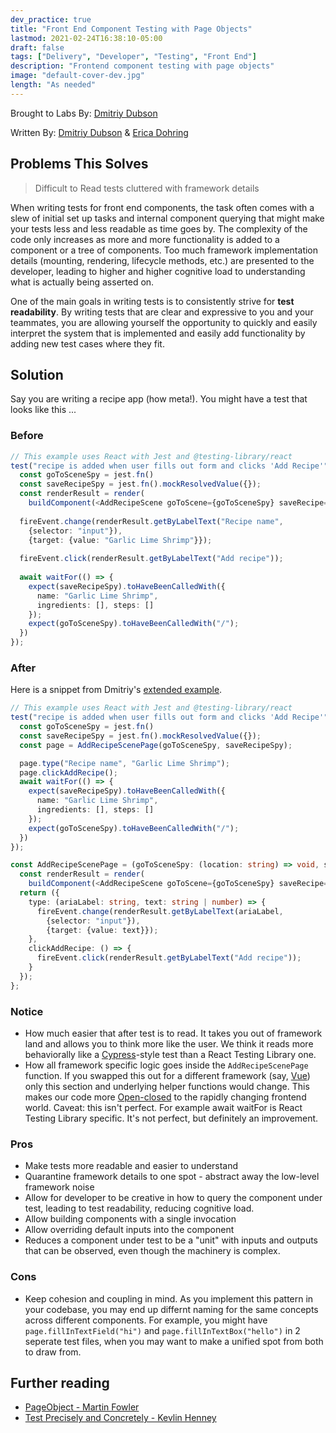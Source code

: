 ```yaml
---
dev_practice: true
title: "Front End Component Testing with Page Objects"
lastmod: 2021-02-24T16:38:10-05:00
draft: false
tags: ["Delivery", "Developer", "Testing", "Front End"]
description: "Frontend component testing with page objects"
image: "default-cover-dev.jpg"
length: "As needed"
---
```

Brought to Labs By: [Dmitriy Dubson](https://www.linkedin.com/in/ddubson1/)

Written By: [Dmitriy Dubson](https://www.linkedin.com/in/ddubson1/) & [Erica Dohring](https://www.linkedin.com/in/erica-dohring-11ba0937/)

## Problems This Solves

> Difficult to Read tests cluttered with framework details

When writing tests for front end components, the task often comes with a slew of initial set up tasks and internal component querying that might make your tests less and less readable as time goes by. The complexity of the code only increases as more and more functionality is added to a component or a tree of components. Too much framework implementation details (mounting, rendering, lifecycle methods, etc.) are presented to the developer, leading to higher and higher cognitive load to understanding what is actually being asserted on.

One of the main goals in writing tests is to consistently strive for **test readability**. By writing tests that are clear and expressive to you and your teammates, you are allowing yourself the opportunity to quickly and easily interpret the system that is implemented and easily add functionality by adding new test cases where they fit.

## Solution

Say you are writing a recipe app (how meta!). You might have a test that looks like this ...

### Before

```typescript
// This example uses React with Jest and @testing-library/react
test("recipe is added when user fills out form and clicks 'Add Recipe'", async () => {
  const goToSceneSpy = jest.fn()
  const saveRecipeSpy = jest.fn().mockResolvedValue({});
  const renderResult = render(
    buildComponent(<AddRecipeScene goToScene={goToSceneSpy} saveRecipe={saveRecipeSpy} />))
    
  fireEvent.change(renderResult.getByLabelText("Recipe name",
    {selector: "input"}),
    {target: {value: "Garlic Lime Shrimp"}});
        
  fireEvent.click(renderResult.getByLabelText("Add recipe"));
  
  await waitFor(() => {
    expect(saveRecipeSpy).toHaveBeenCalledWith({
      name: "Garlic Lime Shrimp",
      ingredients: [], steps: []
    });
    expect(goToSceneSpy).toHaveBeenCalledWith("/");
  })
});
```

### After

Here is a snippet from Dmitriy's [extended example](https://github.com/ddubson/feast/blob/main/packages/web/src/scenes/add-recipe/AddRecipeScene.spec.tsx).

```typescript
// This example uses React with Jest and @testing-library/react
test("recipe is added when user fills out form and clicks 'Add Recipe'", async () => {
  const goToSceneSpy = jest.fn()
  const saveRecipeSpy = jest.fn().mockResolvedValue({});
  const page = AddRecipeScenePage(goToSceneSpy, saveRecipeSpy);

  page.type("Recipe name", "Garlic Lime Shrimp");
  page.clickAddRecipe();
  await waitFor(() => {
    expect(saveRecipeSpy).toHaveBeenCalledWith({
      name: "Garlic Lime Shrimp",
      ingredients: [], steps: []
    });
    expect(goToSceneSpy).toHaveBeenCalledWith("/");
  })
});

const AddRecipeScenePage = (goToSceneSpy: (location: string) => void, saveRecipeSpy: SaveRecipe) => {
  const renderResult = render(
    buildComponent(<AddRecipeScene goToScene={goToSceneSpy} saveRecipe={saveRecipeSpy} />))
  return ({
    type: (ariaLabel: string, text: string | number) => {
      fireEvent.change(renderResult.getByLabelText(ariaLabel,
        {selector: "input"}),
        {target: {value: text}});
    },
    clickAddRecipe: () => {
      fireEvent.click(renderResult.getByLabelText("Add recipe"));
    }
  });
};
```

### Notice
- How much easier that after test is to read. It takes you out of framework land and allows you to think more like the user. We think it reads more behaviorally like a [Cypress](https://www.cypress.io/)-style test than a React Testing Library one.
- How all framework specific logic goes inside the `AddRecipeScenePage` function. If you swapped this out for a different framework (say, [Vue](https://vuejs.org/)) only this section and underlying helper functions would change. This makes our code more [Open-closed](https://en.wikipedia.org/wiki/Open%E2%80%93closed_principle) to the rapidly changing frontend world. Caveat: this isn't perfect. For example await waitFor is React Testing Library specific. It's not perfect, but definitely an improvement.


### Pros
- Make tests more readable and easier to understand
- Quarantine framework details to one spot - abstract away the low-level framework noise
- Allow for developer to be creative in how to query the component under test, leading to test readability, reducing cognitive load.
- Allow building components with a single invocation
- Allow overriding default inputs into the component
- Reduces a component under test to be a "unit" with inputs and outputs that can be observed, even though the machinery is complex.

### Cons
- Keep cohesion and coupling in mind. As you implement this pattern in your codebase, you may end up differnt naming for the same concepts across different components. For example, you might have `page.fillInTextField("hi")` and `page.fillInTextBox("hello")` in 2 seperate test files, when you may want to make a unified spot from both to draw from.

## Further reading

- [PageObject - Martin Fowler](https://martinfowler.com/bliki/PageObject.html)
- [Test Precisely and Concretely - Kevlin Henney](https://medium.com/analytics-vidhya/test-precisely-and-concretely-810a83f6309a)